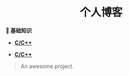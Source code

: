 <h1 align="center">个人博客</h1>


**🚀 基础知识**

- <font style="font-weight:bold; color:#4169E1;text-decoration:underline;" target="_blank">[C/C++](doc/基础知识/C++基础/README.md)</font>
  

- <font style="font-weight:bold; color:#4169E1;text-decoration:underline;" target="_blank">[C/C++](doc/基础知识/操作系统/README.md)</font>

  
  
  
  
  
  
  
  
  
  



> An awesome project.
